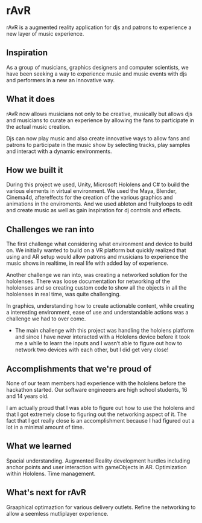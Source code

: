 # rAvR

rAvR is a augmented reality application for djs and patrons to experience a new layer of music experience.




## Inspiration

As a group of musicians, graphics designers and computer scientists, we have been seeking a way to experience music and music events with djs and performers in a new an innovative way.


## What it does



rAvR now allows musicians not only to be creative, musically but allows djs and musicians to curate an experience by allowing the fans to participate in the actual music creation. 

Djs can now play music and also create innovative ways to allow fans and patrons to participate in the music show by selecting tracks, play samples and interact with a dynamic environments.

## How we built it

During this project we used, Unity, Microsoft Hololens and C# to build the various elements in virtual environment. We used the  Maya, Blender, Cinema4d, aftereffects for the creation of the various graphics and animations in the enviroments. And we used ableton and fruityloops to edit and create music as well as gain inspiration for dj controls and effects.


## Challenges we ran into

The first challenge what considering what environment and device to build on. We initially wanted to build on a VR platform but quickly realized that using and AR setup would allow patrons and musicians to experience the music shows in realtime, in real life with added lay of experience.

Another challenge we ran into, was creating a networked solution for the hololenses. There was loose documentation for networking of the hololenses and so creating custom code to show all the objects in all the hololenses in real time, was quite challenging. 

In graphics, understanding how to create actionable content, while creating a interesting environment, ease of use and understandable actions was a challenge we had to over come.

- The main challenge with this project was handling the hololens platform and since I have never interacted with a Hololens device before it took me a while to learn the inputs and I wasn’t able to figure out how to network two devices with each other, but I did get very close!


## Accomplishments that we're proud of

None of our team members had experience with the hololens before the hackathon started.  Our software engineeers are high school students, 16 and 14 years old.  

I am actually proud that I was able to figure out how to use the hololens and that I got extremely close to figuring out the networking aspect of it. The fact that I got really close is an accomplishment because I had figured out a lot in a minimal amount of time.

## What we learned

Spacial understanding.  Augmented Reality development hurdles including anchor points and user interaction with gameObjects in AR.  Optimization within Hololens.  Time management.

## What's next for rAvR

Graaphical optimaztion for various delivery outlets.  Refine the networking to allow a seemless mutliplayer experience.


